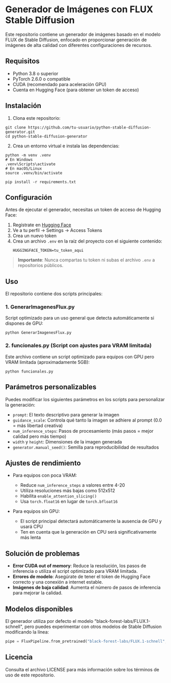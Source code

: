 # Generador de Imágenes con FLUX Stable Diffusion

Este repositorio contiene un generador de imágenes basado en el modelo FLUX de Stable Diffusion, enfocado en proporcionar generación de imágenes de alta calidad con diferentes configuraciones de recursos.

## Requisitos

- Python 3.8 o superior
- PyTorch 2.6.0 o compatible
- CUDA (recomendado para aceleración GPU)
- Cuenta en Hugging Face (para obtener un token de acceso)

## Instalación

1. Clona este repositorio:
```
git clone https://github.com/tu-usuario/python-stable-diffusion-generator.git
cd python-stable-diffusion-generator
```

2. Crea un entorno virtual e instala las dependencias:
```
python -m venv .venv
# En Windows
.venv\Scripts\activate
# En macOS/Linux
source .venv/bin/activate

pip install -r requirements.txt
```

## Configuración

Antes de ejecutar el generador, necesitas un token de acceso de Hugging Face:

1. Regístrate en [Hugging Face](https://huggingface.co/)
2. Ve a tu perfil → Settings → Access Tokens
3. Crea un nuevo token
4. Crea un archivo `.env` en la raíz del proyecto con el siguiente contenido:
   ```
   HUGGINGFACE_TOKEN=tu_token_aqui
   ```
   
> **Importante**: Nunca compartas tu token ni subas el archivo `.env` a repositorios públicos.

## Uso

El repositorio contiene dos scripts principales:

### 1. GenerarImagenesFlux.py

Script optimizado para un uso general que detecta automáticamente si dispones de GPU:

```
python GenerarImagenesFlux.py
```

### 2. funcionales.py (Script con ajustes para VRAM limitada)

Este archivo contiene un script optimizado para equipos con GPU pero VRAM limitada (aproximadamente 5GB):

```
python funcionales.py
```

## Parámetros personalizables

Puedes modificar los siguientes parámetros en los scripts para personalizar la generación:

- `prompt`: El texto descriptivo para generar la imagen
- `guidance_scale`: Controla qué tanto la imagen se adhiere al prompt (0.0 = más libertad creativa)
- `num_inference_steps`: Pasos de procesamiento (más pasos = mejor calidad pero más tiempo)
- `width` y `height`: Dimensiones de la imagen generada
- `generator.manual_seed()`: Semilla para reproducibilidad de resultados

## Ajustes de rendimiento

- Para equipos con poca VRAM:
  - Reduce `num_inference_steps` a valores entre 4-20
  - Utiliza resoluciones más bajas como 512x512
  - Habilita `enable_attention_slicing()`
  - Usa `torch.float16` en lugar de `torch.bfloat16`

- Para equipos sin GPU:
  - El script principal detectará automáticamente la ausencia de GPU y usará CPU
  - Ten en cuenta que la generación en CPU será significativamente más lenta

## Solución de problemas

- **Error CUDA out of memory**: Reduce la resolución, los pasos de inferencia o utiliza el script optimizado para VRAM limitada.
- **Errores de modelo**: Asegúrate de tener el token de Hugging Face correcto y una conexión a internet estable.
- **Imágenes de baja calidad**: Aumenta el número de pasos de inferencia para mejorar la calidad.

## Modelos disponibles

El generador utiliza por defecto el modelo "black-forest-labs/FLUX.1-schnell", pero puedes experimentar con otros modelos de Stable Diffusion modificando la línea:

```python
pipe = FluxPipeline.from_pretrained("black-forest-labs/FLUX.1-schnell", ...)
```

## Licencia

Consulta el archivo LICENSE para más información sobre los términos de uso de este repositorio. 